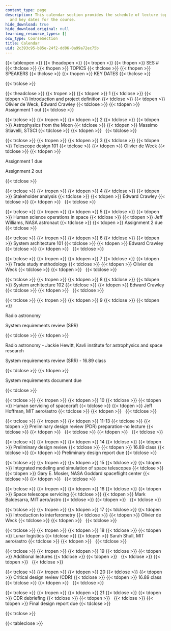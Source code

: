 ```yaml
---
content_type: page
description: This calendar section provides the schedule of lecture topics, speakers,
  and key dates for the course.
hide_download: true
hide_download_original: null
learning_resource_types: []
ocw_type: CourseSection
title: Calendar
uid: 2c393c95-b85e-24f2-dd06-0a99a72ec75b
---
```


{{< tableopen >}}
{{< theadopen >}}
{{< tropen >}}
{{< thopen >}}
SES #
{{< thclose >}}
{{< thopen >}}
TOPICS
{{< thclose >}}
{{< thopen >}}
SPEAKERS
{{< thclose >}}
{{< thopen >}}
KEY DATES
{{< thclose >}}

{{< trclose >}}

{{< theadclose >}}
{{< tropen >}}
{{< tdopen >}}
1
{{< tdclose >}}
{{< tdopen >}}
Introduction and project definition
{{< tdclose >}}
{{< tdopen >}}
Olivier de Weck, Edward Crawley
{{< tdclose >}}
{{< tdopen >}}
Assignment 1 out
{{< tdclose >}}

{{< trclose >}}
{{< tropen >}}
{{< tdopen >}}
2
{{< tdclose >}}
{{< tdopen >}}
Astrophysics from the Moon
{{< tdclose >}}
{{< tdopen >}}
Massimo Stiavelli, STSCI
{{< tdclose >}}
{{< tdopen >}}
 
{{< tdclose >}}

{{< trclose >}}
{{< tropen >}}
{{< tdopen >}}
3
{{< tdclose >}}
{{< tdopen >}}
Telescope design 101
{{< tdclose >}}
{{< tdopen >}}
Olivier de Weck
{{< tdclose >}}
{{< tdopen >}}


Assignment 1 due

Assignment 2 out


{{< tdclose >}}

{{< trclose >}}
{{< tropen >}}
{{< tdopen >}}
4
{{< tdclose >}}
{{< tdopen >}}
Stakeholder analysis
{{< tdclose >}}
{{< tdopen >}}
Edward Crawley
{{< tdclose >}}
{{< tdopen >}}
 
{{< tdclose >}}

{{< trclose >}}
{{< tropen >}}
{{< tdopen >}}
5
{{< tdclose >}}
{{< tdopen >}}
Human science operations in space
{{< tdclose >}}
{{< tdopen >}}
Jeff Williams, NASA astronaut
{{< tdclose >}}
{{< tdopen >}}
Assignment 2 due
{{< tdclose >}}

{{< trclose >}}
{{< tropen >}}
{{< tdopen >}}
6
{{< tdclose >}}
{{< tdopen >}}
System architecture 101
{{< tdclose >}}
{{< tdopen >}}
Edward Crawley
{{< tdclose >}}
{{< tdopen >}}
 
{{< tdclose >}}

{{< trclose >}}
{{< tropen >}}
{{< tdopen >}}
7
{{< tdclose >}}
{{< tdopen >}}
Trade study methodology
{{< tdclose >}}
{{< tdopen >}}
Olivier de Weck
{{< tdclose >}}
{{< tdopen >}}
 
{{< tdclose >}}

{{< trclose >}}
{{< tropen >}}
{{< tdopen >}}
8
{{< tdclose >}}
{{< tdopen >}}
System architecture 102
{{< tdclose >}}
{{< tdopen >}}
Edward Crawley
{{< tdclose >}}
{{< tdopen >}}
 
{{< tdclose >}}

{{< trclose >}}
{{< tropen >}}
{{< tdopen >}}
9
{{< tdclose >}}
{{< tdopen >}}


Radio astronomy

System requirements review (SRR)


{{< tdclose >}}
{{< tdopen >}}


Radio astronomy - Jackie Hewitt, Kavli institute for astrophysics and space research

System requirements review (SRR) - 16.89 class


{{< tdclose >}}
{{< tdopen >}}


System requirements document due


{{< tdclose >}}

{{< trclose >}}
{{< tropen >}}
{{< tdopen >}}
10
{{< tdclose >}}
{{< tdopen >}}
Human servicing of spacecraft
{{< tdclose >}}
{{< tdopen >}}
Jeff Hoffman, MIT aero/astro
{{< tdclose >}}
{{< tdopen >}}
 
{{< tdclose >}}

{{< trclose >}}
{{< tropen >}}
{{< tdopen >}}
11-13
{{< tdclose >}}
{{< tdopen >}}
Preliminary design review (PDR) preparation-no lecture
{{< tdclose >}}
{{< tdopen >}}
 
{{< tdclose >}}
{{< tdopen >}}
 
{{< tdclose >}}

{{< trclose >}}
{{< tropen >}}
{{< tdopen >}}
14
{{< tdclose >}}
{{< tdopen >}}
Preliminary design review
{{< tdclose >}}
{{< tdopen >}}
16.89 class
{{< tdclose >}}
{{< tdopen >}}
Preliminary design report due
{{< tdclose >}}

{{< trclose >}}
{{< tropen >}}
{{< tdopen >}}
15
{{< tdclose >}}
{{< tdopen >}}
Integrated modeling and simulation of space telescopes
{{< tdclose >}}
{{< tdopen >}}
Gary E. Mosier, NASA Goddard spaceflight center
{{< tdclose >}}
{{< tdopen >}}
 
{{< tdclose >}}

{{< trclose >}}
{{< tropen >}}
{{< tdopen >}}
16
{{< tdclose >}}
{{< tdopen >}}
Space telescope servicing
{{< tdclose >}}
{{< tdopen >}}
Mark Baldesarra, MIT aero/astro
{{< tdclose >}}
{{< tdopen >}}
 
{{< tdclose >}}

{{< trclose >}}
{{< tropen >}}
{{< tdopen >}}
17
{{< tdclose >}}
{{< tdopen >}}
Introduction to interferometry
{{< tdclose >}}
{{< tdopen >}}
Olivier de Weck
{{< tdclose >}}
{{< tdopen >}}
 
{{< tdclose >}}

{{< trclose >}}
{{< tropen >}}
{{< tdopen >}}
18
{{< tdclose >}}
{{< tdopen >}}
Lunar logistics
{{< tdclose >}}
{{< tdopen >}}
Sarah Shull, MIT aero/astro
{{< tdclose >}}
{{< tdopen >}}
 
{{< tdclose >}}

{{< trclose >}}
{{< tropen >}}
{{< tdopen >}}
19
{{< tdclose >}}
{{< tdopen >}}
Additional lectures
{{< tdclose >}}
{{< tdopen >}}
 
{{< tdclose >}}
{{< tdopen >}}
 
{{< tdclose >}}

{{< trclose >}}
{{< tropen >}}
{{< tdopen >}}
20
{{< tdclose >}}
{{< tdopen >}}
Critical design review (CDR)
{{< tdclose >}}
{{< tdopen >}}
16.89 class
{{< tdclose >}}
{{< tdopen >}}
 
{{< tdclose >}}

{{< trclose >}}
{{< tropen >}}
{{< tdopen >}}
21
{{< tdclose >}}
{{< tdopen >}}
CDR debriefing
{{< tdclose >}}
{{< tdopen >}}
 
{{< tdclose >}}
{{< tdopen >}}
Final design report due
{{< tdclose >}}

{{< trclose >}}

{{< tableclose >}}